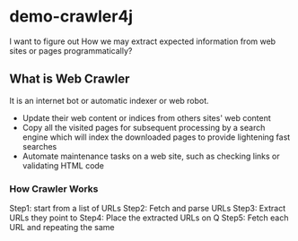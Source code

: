 # demo-crawler4j

I want to figure out How we may extract expected information from web sites or pages programmatically?

## What is Web Crawler

It is an internet bot or automatic indexer or web robot. 

* Update their web content or indices from others sites' web content
* Copy all the visited pages for subsequent processing by a search engine which will index the downloaded pages to provide lightening fast searches
* Automate maintenance tasks on a web site, such as checking links or validating HTML code

### How Crawler Works
Step1: start from a list of URLs
Step2: Fetch and parse URLs
Step3: Extract URLs they point to
Step4: Place the extracted URLs on Q
Step5: Fetch each URL and repeating the same

